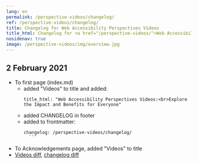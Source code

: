 ```yaml
---
lang: en
permalink: /perspective-videos/changelog/
ref: /perspective-videos/changelog/
title: Changelog for Web Accessibility Perspectives Videos
title_html: Changelog for <a href="/perspective-videos/">Web Accessibility Perspectives Videos</a>
nosidenav: true
image: /perspective-videos/img/overview.jpg
---
```


## 2 February 2021

* To first page (index.md)
  * added "Videos" to title and added:
      ```
      title_html: "Web Accessibility Perspectives Videos:<br>Explore the Impact and Benefits for Everyone"
      ```
  * added CHANGELOG in footer
  * added to frontmatter:
      ```
      changelog: /perspective-videos/changelog/
        ```  
* To Acknowledgements page, added "Videos" to title
* [Videos diff](https://github.com/w3c/wai-perspective-videos/pull/39/files), [changelog diff](@@)

